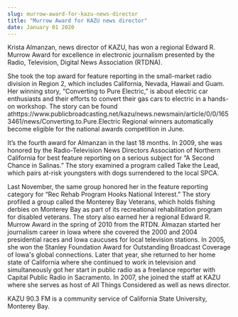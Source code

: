 ```yaml
---
slug: murrow-award-for-kazu-news-director
title: "Murrow Award for KAZU news director"
date: January 01 2020
---
```


 
<p>
  Krista Almanzan, news director of KAZU, has won a regional Edward R. Murrow
  Award for excellence in electronic journalism presented by the Radio,
  Television, Digital News Association (RTDNA).
</p>
<p>
  She took the top award for feature reporting in the small-market radio
  division in Region 2, which includes California, Nevada, Hawaii and Guam. Her
  winning story, “Converting to Pure Electric,” is about electric car
  enthusiasts and their efforts to convert their gas cars to electric in a
  hands-on workshop. The story can be found
  athttps://www.publicbroadcasting.net/kazu/news.newsmain/article/0/0/1653461/news/Converting.to.Pure.Electric
  Regional winners automatically become eligible for the national awards
  competition in June.
</p>
<p>
  It’s the fourth award for Almanzan in the last 18 months. In 2009, she was
  honored by the Radio-Television News Directors Association of Northern
  California for best feature reporting on a serious subject for “A Second
  Chance in Salinas.” The story examined a program called Take the Lead, which
  pairs at-risk youngsters with dogs surrendered to the local SPCA.
</p>
<p>
  Last November, the same group honored her in the feature reporting category
  for “Rec Rehab Program Hooks National Interest.” The story profiled a group
  called the Monterey Bay Veterans, which holds fishing derbies on Monterey Bay
  as part of its recreational rehabilitation program for disabled veterans. The
  story also earned her a regional Edward R. Murrow Award in the spring of 2010
  from the RTDN. Almazan started her journalism career in Iowa where she covered
  the 2000 and 2004 presidential races and Iowa caucuses for local television
  stations. In 2005, she won the Stanley Foundation Award for Outstanding
  Broadcast Coverage of Iowa's global connections. Later that year, she returned
  to her home state of California where she continued to work in television and
  simultaneously got her start in public radio as a freelance reporter with
  Capital Public Radio in Sacramento. In 2007, she joined the staff at KAZU
  where she serves as host of All Things Considered as well as news director.
</p>
<p>
  KAZU 90.3 FM is a community service of California State University, Monterey
  Bay.
</p>
 

